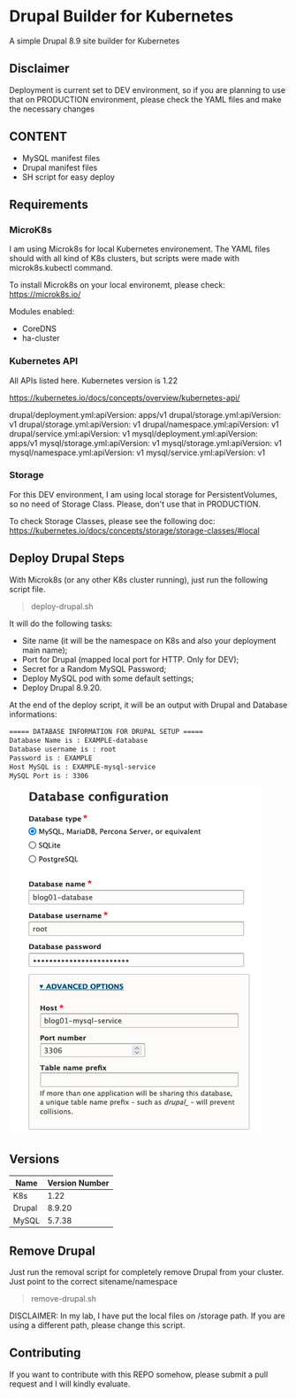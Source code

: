 # Drupal Builder for Kubernetes

A simple Drupal 8.9 site builder for Kubernetes

## Disclaimer

Deployment is current set to DEV environment, so if you are planning to use that on PRODUCTION environment, please check the YAML files and make the necessary changes

## CONTENT

- MySQL manifest files
- Drupal manifest files
- SH script for easy deploy

## Requirements

### MicroK8s

I am using Microk8s for local Kubernetes environement. The YAML files should with all kind of K8s clusters, but scripts were made with microk8s.kubectl command.

To install Microk8s on your local environemt, please check: https://microk8s.io/

Modules enabled:

+ CoreDNS
+ ha-cluster

### Kubernetes API

All APIs listed here. Kubernetes version is 1.22

https://kubernetes.io/docs/concepts/overview/kubernetes-api/

drupal/deployment.yml:apiVersion: apps/v1
drupal/storage.yml:apiVersion: v1
drupal/storage.yml:apiVersion: v1
drupal/namespace.yml:apiVersion: v1
drupal/service.yml:apiVersion: v1
mysql/deployment.yml:apiVersion: apps/v1
mysql/storage.yml:apiVersion: v1
mysql/storage.yml:apiVersion: v1
mysql/namespace.yml:apiVersion: v1
mysql/service.yml:apiVersion: v1

### Storage

For this DEV environment, I am using local storage for PersistentVolumes, so no need of Storage Class. Please, don't use that in PRODUCTION.

To check Storage Classes, please see the following doc: https://kubernetes.io/docs/concepts/storage/storage-classes/#local

## Deploy Drupal Steps

With Microk8s (or any other K8s cluster running), just run the following script file.

> deploy-drupal.sh

It will do the following tasks:

- Site name (it will be the namespace on K8s and also your deployment main name);
- Port for Drupal (mapped local port for HTTP. Only for DEV);
- Secret for a Random MySQL Password;
- Deploy MySQL pod with some default settings;
- Deploy Drupal 8.9.20.

At the end of the deploy script, it will be an output with Drupal and Database informations:

```
===== DATABASE INFORMATION FOR DRUPAL SETUP =====
Database Name is : EXAMPLE-database
Database username is : root
Password is : EXAMPLE
Host MySQL is : EXAMPLE-mysql-service
MySQL Port is : 3306
```

![MySQLExample](example_SQL_SETUP.png)

## Versions

|Name |Version Number|
|-----|--------|
|K8s  | 1.22    |
|Drupal | 8.9.20   |
|MySQL | 5.7.38 |

## Remove Drupal

Just run the removal script for completely remove Drupal from your cluster. Just point to the correct sitename/namespace

> remove-drupal.sh

DISCLAIMER: In my lab, I have put the local files on /storage path. If you are using a different path, please change this script.

## Contributing

If you want to contribute with this REPO somehow, please submit a pull request and I will kindly evaluate.